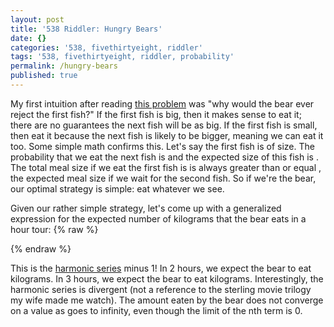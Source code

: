 ```yaml
---
layout: post
title: '538 Riddler: Hungry Bears'
date: {}
categories: '538, fivethirtyeight, riddler'
tags: '538, fivethirtyeight, riddler, probability'
permalink: /hungry-bears
published: true
---
```

My first intuition after reading [this problem](http://fivethirtyeight.com/features/should-the-grizzly-bear-eat-the-salmon/) was "why would the bear ever reject the first fish?" If the first fish is big, then it makes sense to eat it; there are no guarantees the next fish will be as big.  If the first fish is small, then eat it because the next fish is likely to be bigger, meaning we can eat it too. Some simple math confirms this. Let's say the first fish is of <span class="inline-equation" data-expr="x"></span> size. The probability that we eat the next fish is <span class="inline-equation" data-expr="\left( 1-x \right)"></span> and the expected size of this fish is <span class="inline-equation" data-expr="\frac{\left( 1+x \right)}{2}"></span>.  The total meal size if we eat the first fish is <span class="inline-equation" data-expr="x + \frac{\left( 1-x \right)\left( 1+x \right)}{2}"></span> is always greater than or equal <span class="inline-equation" data-expr="\frac{1}{2}"></span>, the expected meal size if we wait for the second fish.  So if we're the bear, our optimal strategy is simple: eat whatever we see.

Given our rather simple strategy, let's come up with a generalized expression for the expected number of kilograms that the bear eats in a <span class="inline-equation" data-expr="N"></span> hour tour:
{% raw %}
<div class="equation" data-expr="M_{N} = \sum_{i=1}^{N} F_{i} * I_{\left\{ F_{i} > max \left( F_{1}, \dots , F_{i-1} \right) \right\}}; F_{i} \sim U(0,1)"></div>
<div class="equation" data-expr="E[M_{N}] = \sum_{i=1}^{N} \int_{0}^{1} \int_{l}^{1} f * f_{L_{i}}(l) \,df \,dl"></div>
<div class="equation" data-expr="L_{i} \sim max \left( F_{1}, \dots , F_{i} \right); F_{L_{i}}(x) = x^{i} \rightarrow f_{L_{i}}(x) = i\,x^{i-1}"></div>
<div class="equation" data-expr="= \sum_{i=1}^{N} \int_{0}^{1} \left( \frac{1}{2} - \frac{1}{2} l^{2} \right)\left( i-1 \right ) l^{i-2} \,dl"></div>
<div class="equation" data-expr="= \sum_{i=1}^{N} \frac{1}{i+1}"></div>
{% endraw %}

This is the [harmonic series](https://en.wikipedia.org/wiki/Harmonic_series_(mathematics)) minus 1! In 2 hours, we expect the bear to eat <span class="inline-equation" data-expr="\frac{5}{6}"></span> kilograms. In 3 hours, we expect the bear to eat <span class="inline-equation" data-expr="\frac{13}{12}"></span> kilograms.  Interestingly, the harmonic series is divergent (not a reference to the sterling movie trilogy my wife made me watch).  The amount eaten by the bear does not converge on a value as <span class="inline-equation" data-expr="N"></span> goes to infinity, even though the limit of the nth term is 0.
